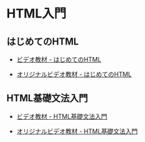 HTML入門
==============================

はじめてのHTML
------------------------------

- [ビデオ教材 - はじめてのHTML](http://172.16.9.137/share/新入社員研修/教材/dotinstall/はじめてのHTML/)

- [オリジナルビデオ教材 - はじめてのHTML](https://dotinstall.com/lessons/basic_html_v4)

HTML基礎文法入門
------------------------------

- [ビデオ教材 - HTML基礎文法入門](http://172.16.9.137/share/新入社員研修/教材/dotinstall/HTML基礎文法入門/)

- [オリジナルビデオ教材 - HTML基礎文法入門](https://dotinstall.com/lessons/basic_html_tags)
